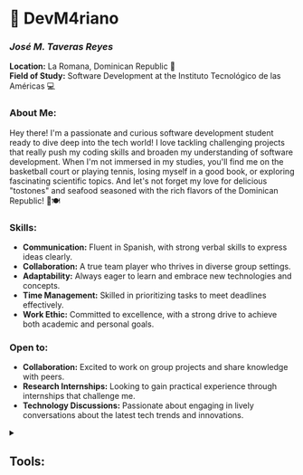 
# 👋 **DevM4riano**  
### *José M. Taveras Reyes*  
**Location:** La Romana, Dominican Republic 🌴  
**Field of Study:** Software Development at the Instituto Tecnológico de las Américas 💻  

### About Me:
Hey there! I'm a passionate and curious software development student ready to dive deep into the tech world! I love tackling challenging projects that really push my coding skills and broaden my understanding of software development. When I'm not immersed in my studies, you'll find me on the basketball court or playing tennis, losing myself in a good book, or exploring fascinating scientific topics. And let's not forget my love for delicious "tostones" and seafood seasoned with the rich flavors of the Dominican Republic! 🍤🍽️

### Skills:
- **Communication:** Fluent in Spanish, with strong verbal skills to express ideas clearly.
- **Collaboration:** A true team player who thrives in diverse group settings.
- **Adaptability:** Always eager to learn and embrace new technologies and concepts.
- **Time Management:** Skilled in prioritizing tasks to meet deadlines effectively.
- **Work Ethic:** Committed to excellence, with a strong drive to achieve both academic and personal goals.

### Open to:
- **Collaboration:** Excited to work on group projects and share knowledge with peers.
- **Research Internships:** Looking to gain practical experience through internships that challenge me.
- **Technology Discussions:** Passionate about engaging in lively conversations about the latest tech trends and innovations.

<details>
<summary><h2>Tools:</h2></summary>
  
<!-- [![My Skills](https://skillicons.dev/icons?i=github,git,linux,vscode,)](https://skillicons.dev)-->

</details>
